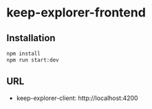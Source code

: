 # keep-explorer-frontend

## Installation
```bash
npm install
npm run start:dev
```

## URL
* keep-explorer-client: http://localhost:4200
